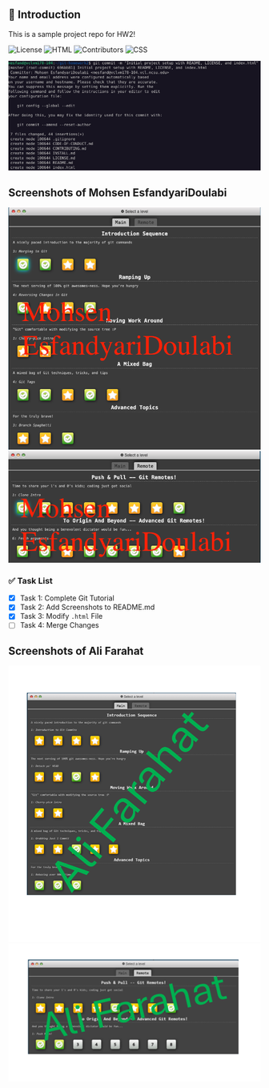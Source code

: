 ## 📝 Introduction
This is a sample project repo for HW2!

![License](https://img.shields.io/badge/License-MIT-green?style=for-the-badge)
![HTML](https://img.shields.io/badge/HTML-239120?style=for-the-badge&logo=html5&logoColor=white)
![Contributors](https://img.shields.io/badge/Contributors-3-blue?style=for-the-badge)
![CSS](https://img.shields.io/badge/CSS-239120?style=for-the-badge&logo=css3&logoColor=white)

![Project Screenshot](images/ss1.png)

## Screenshots of Mohsen EsfandyariDoulabi
![Git intro Screenshot](images/MED-SS1.png)
![Git intro Screenshot](images/MED-SS2.png)


### ✅ Task List
- [x] Task 1: Complete Git Tutorial
- [x] Task 2: Add Screenshots to README.md
- [x] Task 3: Modify `.html` File
- [ ] Task 4: Merge Changes

## Screenshots of Ali Farahat
![Git Tutorial Exercises](images/Ali-Picture1.png) 
![Git Tutorial Exercises](images/Ali-Picture2.png)
